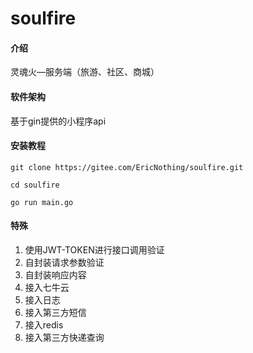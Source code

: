 # soulfire

#### 介绍
灵魂火—服务端（旅游、社区、商城）

#### 软件架构
基于gin提供的小程序api


#### 安装教程
```
git clone https://gitee.com/EricNothing/soulfire.git

cd soulfire

go run main.go
```

#### 特殊

1.  使用JWT-TOKEN进行接口调用验证
2.  自封装请求参数验证
3.  自封装响应内容
4.  接入七牛云
5.  接入日志
6.  接入第三方短信
7.  接入redis
8.  接入第三方快递查询
